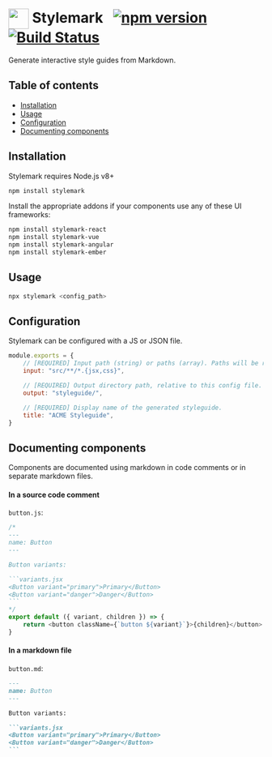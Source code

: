# <img src="https://user-images.githubusercontent.com/1235062/63217295-06d97f00-c112-11e9-9082-930885bfffd8.png" width="40" valign="middle"> Stylemark &nbsp; [![npm version](https://badge.fury.io/js/stylemark.svg)](https://badge.fury.io/js/stylemark) [![Build Status](https://travis-ci.org/mpetrovich/stylemark.svg?branch=master)](https://travis-ci.org/mpetrovich/stylemark)

Generate interactive style guides from Markdown.

## Table of contents

- [Installation](#installation)
- [Usage](#usage)
- [Configuration](#configuration)
- [Documenting components](#documenting-components)

## Installation

Stylemark requires Node.js v8+

```sh
npm install stylemark
```

Install the appropriate addons if your components use any of these UI frameworks:

```sh
npm install stylemark-react
npm install stylemark-vue
npm install stylemark-angular
npm install stylemark-ember
```

## Usage

```sh
npx stylemark <config_path>
```

## Configuration

Stylemark can be configured with a JS or JSON file.

```js
module.exports = {
    // [REQUIRED] Input path (string) or paths (array). Paths will be resolved relative to this config file. Globs are supported. This value will be passed directly to globby as the `patterns` parameter: https://github.com/sindresorhus/globby/blob/v11.0.0/readme.md
    input: "src/**/*.{jsx,css}",

    // [REQUIRED] Output directory path, relative to this config file. This directory and any intermediate directories will be automatically created if they don't exist.
    output: "styleguide/",

    // [REQUIRED] Display name of the generated styleguide.
    title: "ACME Styleguide",
}
```

## Documenting components

Components are documented using markdown in code comments or in separate markdown files.

#### In a source code comment

`button.js`:

````js
/*
---
name: Button
---

Button variants:

```variants.jsx
<Button variant="primary">Primary</Button>
<Button variant="danger">Danger</Button>
```
*/
export default ({ variant, children }) => {
    return <button className={`button ${variant}`}>{children}</button>
}
````

#### In a markdown file

`button.md`:

````md
---
name: Button
---

Button variants:

```variants.jsx
<Button variant="primary">Primary</Button>
<Button variant="danger">Danger</Button>
```
````
